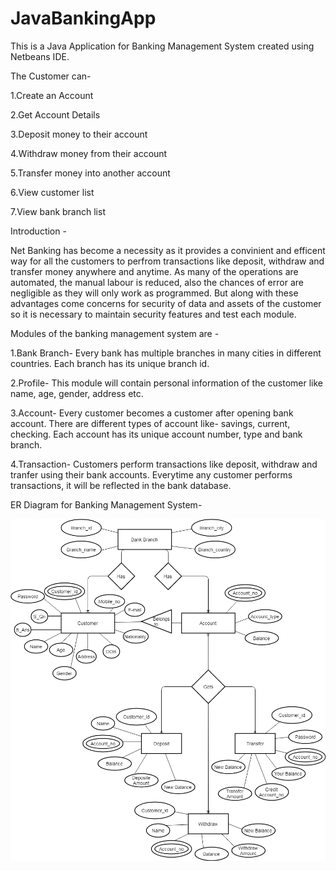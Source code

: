 # JavaBankingApp
This is a Java Application for Banking Management System created using Netbeans IDE.

The Customer can-

1.Create an Account

2.Get Account Details

3.Deposit money to their account 

4.Withdraw money from their account

5.Transfer money into another account

6.View customer list

7.View bank branch list 

Introduction -

Net Banking has become a necessity as it provides a convinient and efficent way for all the customers to perfrom transactions like deposit, withdraw and transfer money anywhere and anytime. As many of the operations are automated, the manual labour is reduced, also the chances of error are negligible as they will only work as programmed. 
But along with these advantages come concerns for security of data and assets of the customer so it is necessary to maintain security features and test each module.

Modules of the banking management system are -

1.Bank Branch- Every bank has multiple branches in many cities in different countries. Each branch has its unique branch id.

2.Profile- This module will contain personal information of the customer like name, age, gender, address etc.

3.Account- Every customer becomes a customer after opening bank account. There are different types of account like- savings, current, checking. Each account has its unique account number, type and bank branch.

4.Transaction- Customers perform transactions like deposit, withdraw and tranfer using their bank accounts. Everytime any customer performs transactions, it will be reflected in the bank database.
           
           
ER Diagram for Banking Management System-

![alt text](https://github.com/SJ2099/JavaBankingApp/blob/master/Banking.png)


